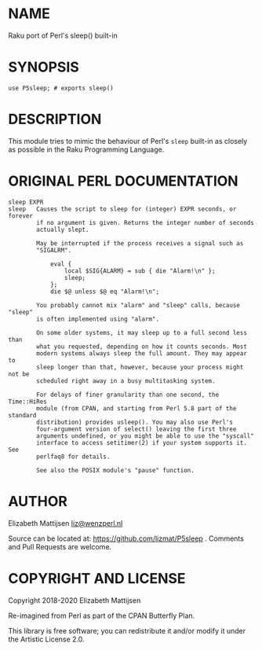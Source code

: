 NAME
====

Raku port of Perl's sleep() built-in

SYNOPSIS
========

    use P5sleep; # exports sleep()

DESCRIPTION
===========

This module tries to mimic the behaviour of Perl's `sleep` built-in as closely as possible in the Raku Programming Language.

ORIGINAL PERL DOCUMENTATION
===========================

    sleep EXPR
    sleep   Causes the script to sleep for (integer) EXPR seconds, or forever
            if no argument is given. Returns the integer number of seconds
            actually slept.

            May be interrupted if the process receives a signal such as
            "SIGALRM".

                eval {
                    local $SIG{ALARM} = sub { die "Alarm!\n" };
                    sleep;
                };
                die $@ unless $@ eq "Alarm!\n";

            You probably cannot mix "alarm" and "sleep" calls, because "sleep"
            is often implemented using "alarm".

            On some older systems, it may sleep up to a full second less than
            what you requested, depending on how it counts seconds. Most
            modern systems always sleep the full amount. They may appear to
            sleep longer than that, however, because your process might not be
            scheduled right away in a busy multitasking system.

            For delays of finer granularity than one second, the Time::HiRes
            module (from CPAN, and starting from Perl 5.8 part of the standard
            distribution) provides usleep(). You may also use Perl's
            four-argument version of select() leaving the first three
            arguments undefined, or you might be able to use the "syscall"
            interface to access setitimer(2) if your system supports it. See
            perlfaq8 for details.

            See also the POSIX module's "pause" function.

AUTHOR
======

Elizabeth Mattijsen <liz@wenzperl.nl>

Source can be located at: https://github.com/lizmat/P5sleep . Comments and Pull Requests are welcome.

COPYRIGHT AND LICENSE
=====================

Copyright 2018-2020 Elizabeth Mattijsen

Re-imagined from Perl as part of the CPAN Butterfly Plan.

This library is free software; you can redistribute it and/or modify it under the Artistic License 2.0.

